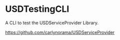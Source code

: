 # USDTestingCLI

A CLI to test the USDServiceProvider Library.

https://github.com/carlynorama/USDServiceProvider
